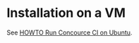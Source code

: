 # Installation on a VM

See [HOWTO Run Concource CI on Ubuntu](https://github.com/devpro/simple-howtos/blob/master/concourse/ubuntu-host.md).
